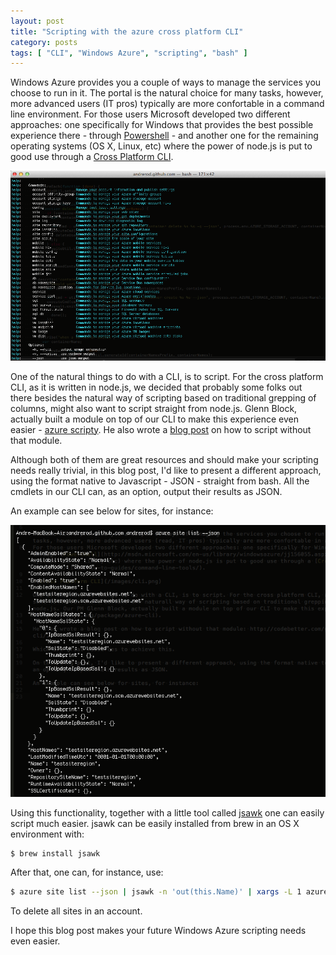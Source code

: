 ```yaml
---
layout: post
title: "Scripting with the azure cross platform CLI"
category: posts
tags: [ "CLI", "Windows Azure", "scripting", "bash" ]
---
```


Windows Azure provides you a couple of ways to manage the services you choose to run in it. The portal is the natural choice for many tasks, however, more advanced users (IT pros) typically are more confortable in a command line environment.
For those users Microsoft developed two different approaches: one specifically for Windows that provides the best possible experience there - through [Powershell](http://msdn.microsoft.com/en-us/library/windowsazure/jj156055.aspx) - and another one for the remaining operating systems (OS X, Linux, etc) where the power of node.js is put to good use through a [Cross Platform CLI](http://www.windowsazure.com/en-us/manage/linux/how-to-guides/command-line-tools/).

![Cross Platform CLI](/images/posts/cli.png)

One of the natural things to do with a CLI, is to script. For the cross platform CLI, as it is written in node.js, we decided that probably some folks out there besides the natural way of scripting based on traditional grepping of columns, might also want to script straight from node.js. Glenn Block, actually built a module on top of our CLI to make this experience even easier - [azure scripty](https://npmjs.org/package/azure-cli). He also wrote a [blog post](http://codebetter.com/glennblock/2012/12/25/simple-bash-scripting-for-azure-cli/) on how to script without that module. 

Although both of them are great resources and should make your scripting needs really trivial, in this blog post, I'd like to present a different approach, using the format native to Javascript - JSON - straight from bash. All the cmdlets in our CLI can, as an option, output their results as JSON.

An example can see below for sites, for instance:

![Cross Platform CLI](/images/posts/json.png)

Using this functionality, together with a little tool called [jsawk](https://github.com/micha/jsawk) one can easily script much easier. jsawk can be easily installed from brew in an OS X environment with:

``` bash
$ brew install jsawk
```

After that, one can, for instance, use:

``` bash
$ azure site list --json | jsawk -n 'out(this.Name)' | xargs -L 1 azure site delete -q
```

To delete all sites in an account.

I hope this blog post makes your future Windows Azure scripting needs even easier.